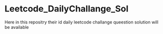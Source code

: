 # Leetcode_DailyChallange_Sol
 Here in this repositry their id daily leetcode challange queestion solution will be available
